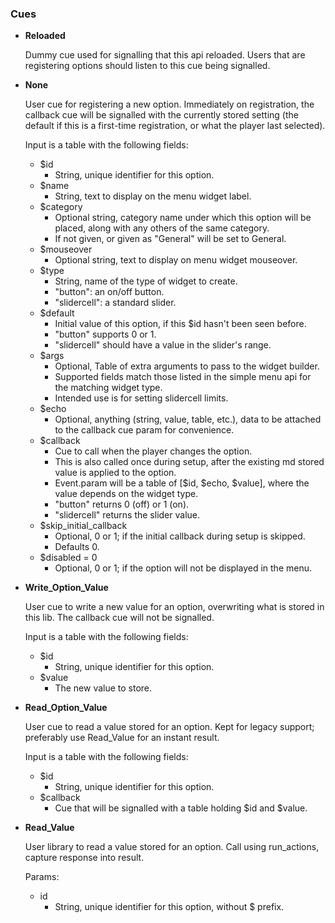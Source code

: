 
###  Cues

* **Reloaded**
  
  Dummy cue used for signalling that this api reloaded. Users that are registering options should listen to this cue being signalled.
      
* **None**
  
  User cue for registering a new option. Immediately on registration, the callback cue will be signalled with the currently stored setting (the default if this is a first-time registration, or what the player last selected).
        
  Input is a table with the following fields:
  * $id
    - String, unique identifier for this option.
  * $name
    - String, text to display on the menu widget label.
  * $category
    - Optional string, category name under which this option will be placed, along with any others of the same category.
    - If not given, or given as "General" will be set to General.
  * $mouseover
    - Optional string, text to display on menu widget mouseover.
  * $type
    - String, name of the type of widget to create.
    - "button": an on/off button.
    - "slidercell": a standard slider.
  * $default
    - Initial value of this option, if this $id hasn't been seen before.
    - "button" supports 0 or 1.
    - "slidercell" should have a value in the slider's range.
  * $args
    - Optional, Table of extra arguments to pass to the widget builder.
    - Supported fields match those listed in the simple menu api for the matching widget type.
    - Intended use is for setting slidercell limits.
  * $echo
    - Optional, anything (string, value, table, etc.), data to be attached to the callback cue param for convenience.
  * $callback
    - Cue to call when the player changes the option.
    - This is also called once during setup, after the existing md stored value is applied to the option.
    - Event.param will be a table of [$id, $echo, $value], where the value depends on the widget type.
    - "button" returns 0 (off) or 1 (on).
    - "slidercell" returns the slider value.
  * $skip_initial_callback
    - Optional, 0 or 1; if the initial callback during setup is skipped.
    - Defaults 0.
  * $disabled = 0
    - Optional, 0 or 1; if the option will not be displayed in the menu.
      
* **Write_Option_Value**
  
    User cue to write a new value for an option, overwriting what is stored in this lib. The callback cue will not be signalled.
          
  Input is a table with the following fields:
  * $id
    - String, unique identifier for this option.
  * $value
    - The new value to store.
      
* **Read_Option_Value**
  
    User cue to read a value stored for an option. Kept for legacy support; preferably use Read_Value for an instant result.
          
  Input is a table with the following fields:
  * $id
    - String, unique identifier for this option.
  * $callback
    - Cue that will be signalled with a table holding $id and $value.
      
* **Read_Value**
  
  User library to read a value stored for an option. Call using run_actions, capture response into result.
        
  Params:
  * id
    - String, unique identifier for this option, without $ prefix.
      